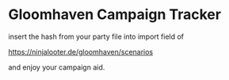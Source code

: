 # Gloomhaven Campaign Tracker

insert the hash from your party file into import field of

https://ninjalooter.de/gloomhaven/scenarios

and enjoy your campaign aid.
